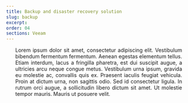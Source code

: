 ```yaml
---
title: Backup and disaster recovery solution
slug: backup
excerpt:
order: 04
sections: Veeam
---
```


<style>
.row {
  display: flex !important;
  flex-direction:column-reverse !important;
}
#customProductIndex {
padding: 0 25px;
}
#customProductIndex p {
text-align:justify;
}

</style>

<div id="customProductIndex">

<p>Lorem ipsum dolor sit amet, consectetur adipiscing elit. Vestibulum bibendum fermentum fermentum. Aenean egestas elementum tellus. Etiam interdum, lacus a fringilla pharetra, est dui suscipit augue, a ultricies arcu neque congue metus. Vestibulum urna ipsum, gravida eu molestie ac, convallis quis ex. Praesent iaculis feugiat vehicula. Proin at dictum urna, non sagittis odio. Sed id consectetur ligula. In rutrum orci augue, a sollicitudin libero dictum sit amet. Ut molestie tempor mauris. Mauris ut posuere velit.</p>

</div>
